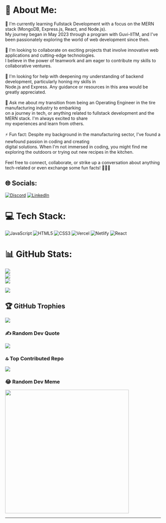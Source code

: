 # 💫 About Me:
🌱 I'm currently learning Fullstack Development with a focus on the MERN stack (MongoDB, Express.js, React, and Node.js).<br>My journey began in May 2023 through a program with Guvi-IITM, and I've been passionately exploring the world of web development since then.<br><br>👯 I'm looking to collaborate on exciting projects that involve innovative web applications and cutting-edge technologies.<br>I believe in the power of teamwork and am eager to contribute my skills to collaborative ventures.<br><br>🤝 I'm looking for help with deepening my understanding of backend development, particularly honing my skills in <br>Node.js and Express. Any guidance or resources in this area would be greatly appreciated.<br><br>💬 Ask me about my transition from being an Operating Engineer in the tire manufacturing industry to embarking<br> on a journey in tech, or anything related to fullstack development and the MERN stack. I'm always excited to share <br>my experiences and learn from others.<br><br>⚡ Fun fact: Despite my background in the manufacturing sector, I've found a newfound passion in coding and creating <br>digital solutions. When I'm not immersed in coding, you might find me exploring the outdoors or trying out new recipes in the kitchen.<br><br>Feel free to connect, collaborate, or strike up a conversation about anything tech-related or even exchange some fun facts! 🚀👨‍💻


## 🌐 Socials:
[![Discord](https://img.shields.io/badge/Discord-%237289DA.svg?logo=discord&logoColor=white)](https://discord.gg/https://discord.gg/BaYrm4ap) [![LinkedIn](https://img.shields.io/badge/LinkedIn-%230077B5.svg?logo=linkedin&logoColor=white)](https://linkedin.com/in/shanmugamrskfamily) 

# 💻 Tech Stack:
![JavaScript](https://img.shields.io/badge/javascript-%23323330.svg?style=for-the-badge&logo=javascript&logoColor=%23F7DF1E) ![HTML5](https://img.shields.io/badge/html5-%23E34F26.svg?style=for-the-badge&logo=html5&logoColor=white) ![CSS3](https://img.shields.io/badge/css3-%231572B6.svg?style=for-the-badge&logo=css3&logoColor=white) ![Vercel](https://img.shields.io/badge/vercel-%23000000.svg?style=for-the-badge&logo=vercel&logoColor=white) ![Netlify](https://img.shields.io/badge/netlify-%23000000.svg?style=for-the-badge&logo=netlify&logoColor=#00C7B7) ![React](https://img.shields.io/badge/react-%2320232a.svg?style=for-the-badge&logo=react&logoColor=%2361DAFB)
# 📊 GitHub Stats:
![](https://github-readme-stats.vercel.app/api?username=Shanmugamrskfamily&theme=radical&hide_border=false&include_all_commits=true&count_private=true)<br/>
![](https://github-readme-streak-stats.herokuapp.com/?user=Shanmugamrskfamily&theme=radical&hide_border=false)<br/>
![](https://github-readme-stats.vercel.app/api/top-langs/?username=Shanmugamrskfamily&theme=radical&hide_border=false&include_all_commits=true&count_private=true&layout=compact)

[![](https://visitcount.itsvg.in/api?id=Shanmugamrskfamily&icon=0&color=0)](https://visitcount.itsvg.in)

## 🏆 GitHub Trophies
![](https://github-profile-trophy.vercel.app/?username=Shanmugamrskfamily&theme=radical&no-frame=false&no-bg=true&margin-w=4)

### ✍️ Random Dev Quote
![](https://quotes-github-readme.vercel.app/api?type=horizontal&theme=radical)

### 🔝 Top Contributed Repo
![](https://github-contributor-stats.vercel.app/api?username=Shanmugamrskfamily&limit=5&theme=radical&combine_all_yearly_contributions=true)

### 😂 Random Dev Meme
<img src='https://randommeme-five.vercel.app/' style="height: 400px;"/>

---
